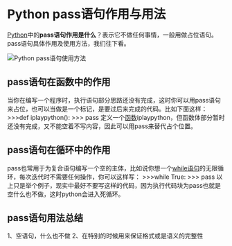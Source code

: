 # Python pass语句作用与用法

[Python](http://www.iplaypy.com/)中的**pass语句作用是什么**？表示它不做任何事情，一般用做占位语句。pass语句具体作用及使用方法，我们往下看。

![Python pass语句使用方法](http://www.iplaypy.com/uploads/allimg/160127/2-16012H13241109.jpg)

## pass语句在函数中的作用

当你在编写一个程序时，执行语句部分思路还没有完成，这时你可以用pass语句来占位，也可以当做是一个标记，是要过后来完成的代码。比如下面这样：
\>>>def iplaypython():
\>>>       pass
定义一个[函数](http://www.iplaypy.com/jichu/function.html)iplaypython，但函数体部分暂时还没有完成，又不能空着不写内容，因此可以用pass来替代占个位置。

## pass语句在循环中的作用

pass也常用于为复合语句编写一个空的主体，比如说你想一个[while语句](http://www.iplaypy.com/jinjie/while.html)的无限循环，每次迭代时不需要任何操作，你可以这样写：
\>>>while True:
\>>>    pass
以上只是举个例子，现实中最好不要写这样的代码，因为执行代码块为pass也就是空什么也不做，这时python会进入死循环。

## pass语句用法总结

1、空语句，什么也不做
2、在特别的时候用来保证格式或是语义的完整性